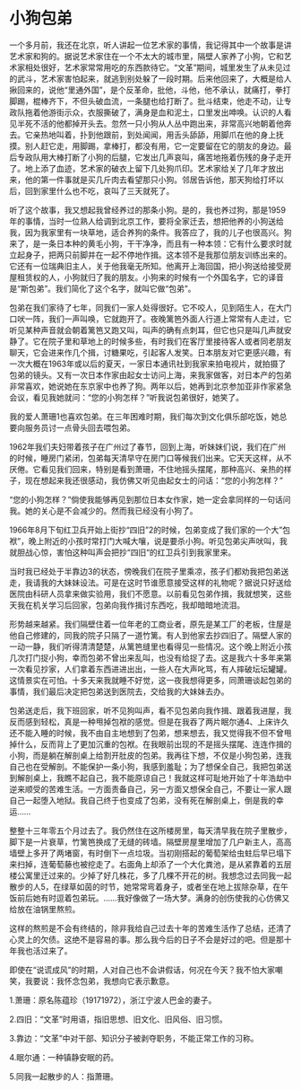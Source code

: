 # 小狗包弟
 
一个多月前，我还在北京，听人讲起一位艺术家的事情，我记得其中一个故事是讲艺术家和狗的。据说艺术家住在一个不太大的城市里，隔壁人家养了小狗，它和艺术家相处很好，艺术家常常用吃的东西款待它。“文革”期间，城里发生了从未见过的武斗，艺术家害怕起来，就逃到别处躲了一段时期。后来他回来了，大概是给人揪回来的，说他“里通外国”，是个反革命，批他，斗他，他不承认，就痛打，拳打脚踢，棍棒齐下，不但头破血流，一条腿也给打断了。批斗结束，他走不动，让专政队拖着他游街示众，衣服撕破了，满身是血和泥土，口里发出呻唤。认识的人看见半死不活的他都掉开头去。忽然一只小狗从人丛中跑出来，非常高兴地朝着他奔去。它亲热地叫着，扑到他跟前，到处闻闻，用舌头舔舔，用脚爪在他的身上抚摸。别人赶它走，用脚踢，拿棒打，都没有用，它一定要留在它的朋友的身边。最后专政队用大棒打断了小狗的后腿，它发出几声哀叫，痛苦地拖着伤残的身子走开了。地上添了血迹，艺术家的破衣上留下几处狗爪印。艺术家给关了几年才放出来，他的第一件事就是买几斤肉去看望那只小狗。邻居告诉他，那天狗给打坏以后，回到家里什么也不吃，哀叫了三天就死了。

听了这个故事，我又想起我曾经养过的那条小狗。是的，我也养过狗，那是1959年的事情，当时一位熟人给调到北京工作，要将全家迁去，想把他养的小狗送给我，因为我家里有一块草地，适合养狗的条件。我答应了，我的儿子也很高兴。狗来了，是一条日本种的黄毛小狗，干干净净，而且有一种本领：它有什么要求时就立起身子，把两只前脚并在一起不停地作揖。这本领不是我那位朋友训练出来的。它还有一位瑞典旧主人，关于他我毫无所知。他离开上海回国，把小狗送给接受房屋租赁权的人，小狗就归了我的朋友。小狗来的时候有一个外国名字，它的译音是“斯包弟”。我们简化了这个名字，就叫它做“包弟”。

包弟在我们家待了七年，同我们一家人处得很好。它不咬人，见到陌生人，在大门口吠一阵，我们一声叫唤，它就跑开了。夜晚篱笆外面人行道上常常有人走过，它听见某种声音就会朝着篱笆又跑又叫，叫声的确有点刺耳，但它也只是叫几声就安静了。它在院子里和草地上的时候多些，有时我们在客厅里接待客人或者同老朋友聊天，它会进来作几个揖，讨糖果吃，引起客人发笑。日本朋友对它更感兴趣，有一次大概在1963年或以后的夏天，一家日本通讯社到我家来拍电视片，就拍摄了包弟的镜头。又有一次日本作家由起女士访问上海，来我家做客，对日本产的包弟非常喜欢，她说她在东京家中也养了狗。两年以后，她再到北京参加亚非作家紧急会议，看见我她就问：“您的小狗怎样？”听我说包弟很好，她笑了。

我的爱人萧珊1也喜欢包弟。在三年困难时期，我们每次到文化俱乐部吃饭，她总要向服务员讨一点骨头回去喂包弟。

1962年我们夫妇带着孩子在广州过了春节，回到上海，听妹妹们说，我们在广州的时候，睡房门紧闭，包弟每天清早守在房门口等候我们出来。它天天这样，从不厌倦。它看见我们回来，特别是看到萧珊，不住地摇头摆尾，那种高兴、亲热的样子，现在想起来我还很感动，我仿佛又听见由起女士的问话：“您的小狗怎样？”

“您的小狗怎样？”倘使我能够再见到那位日本女作家，她一定会拿同样的一句话问我。她的关心是不会减少的。然而我已经没有小狗了。

1966年8月下旬红卫兵开始上街抄“四旧”2的时候，包弟变成了我们家的一个大”包袱”，晚上附近的小孩时常打门大喊大嚷，说是要杀小狗。听见包弟尖声吠叫，我就胆战心惊，害怕这种叫声会把抄“四旧“的红卫兵引到我家里来。

当时我已经处于半靠边3的状态，傍晚我们在院子里乘凉，孩子们都劝我把包弟送走，我请我的大妹妹设法。可是在这时节谁愿意接受这样的礼物呢？据说只好送给医院由科研人员拿来做实验用，我们不愿意。以前看见包弟作揖，我就想笑，这些天我在机关学习后回家，包弟向我作揖讨东西吃，我却暗暗地流泪。

形势越来越紧。我们隔壁住着一位年老的工商业者，原先是某工厂的老板，住屋是他自己修建的，同我的院子只隔了一道竹篱。有人到他家去抄四旧了。隔壁人家的一动一静，我们听得清清楚楚，从篱笆缝里也看得见一些情况。这个晚上附近小孩几次打门捉小狗，幸而包弟不曾出来乱叫，也没有给捉了去。这是我六十多年来第一次看见抄家，人们拿着东西进进出出，一些人在大声叱骂，有人摔破坛坛罐罐。这情景实在可怕。十多天来我就睡不好觉，这一夜我想得更多，同萧珊谈起包弟的事情，我们最后决定把包弟送到医院去，交给我的大妹妹去办。

包弟送走后，我下班回家，听不见狗叫声，看不见包弟向我作揖、跟着我进屋，我反而感到轻松，真是一种甩掉包袱的感觉。但是在我吞了两片眠尔通4、上床许久还不能入睡的时候，我不由自主地想到了包弟，想来想去，我又觉得我不但不曾甩掉什么，反而背上了更加沉重的包袱。在我眼前出现的不是摇头摆尾、连连作揖的小狗，而是躺在解剖桌上给割开肚皮的包弟。我再往下想，不仅是小狗包弟，连我自己也在受解剖。不能保护一条小狗，我感到羞耻；为了想保全自己，我把包弟送到解剖桌上，我瞧不起自己，我不能原谅自己！我就这样可耻地开始了十年浩劫中逆来顺受的苦难生活。一方面责备自己，另一方面又想保全自己，不要让一家人跟自己一起堕入地狱。我自己终于也变成了包弟，没有死在解剖桌上，倒是我的幸运……

整整十三年零五个月过去了。我仍然住在这所楼房里，每天清早我在院子里散步，脚下是一片衰草，竹篱笆换成了无缝的砖墙。隔壁房屋里增加了几户新主人，高高墙壁上多开了两堵窗，有时倒下一点垃圾。当初刚搭起的葡萄架给虫蛀后早已塌下来扫掉，连葡萄藤也被挖走了。右面角上却添了一个大化粪池，是从紧靠着的五层楼公寓里迁过来的。少掉了好几株花，多了几棵不开花的树。我想念过去同我一起散步的人5，在绿草如茵的时节，她常常弯着身子，或者坐在地上拔除杂草，在午饭前后她有时逗着包弟玩。……我好像做了一场大梦。满身的创伤使我的心仿佛又给放在油锅里熬煎。

这样的熬煎是不会有终结的，除非我给自己过去十年的苦难生活作了总结，还清了心灵上的欠债。这绝不是容易的事。那么我今后的日子不会是好过的吧。但是那十年我也活过来了。

即使在“说谎成风”的时期，人对自己也不会讲假话，何况在今天？我不怕大家嘲笑，我要说：我怀念包弟，我想向它表示歉意。

1.萧珊：原名陈蕴珍（19171972），浙江宁波人巴金的妻子。

2.四旧：“文革”时用语，指旧思想、旧文化、旧风俗、旧习惯。

3.靠边：“文革”中对干部、知识分子被剥夺职务，不能正常工作的习称。

4.眠尔通：一种镇静安眠的药。

5.同我一起散步的人：指萧珊。
